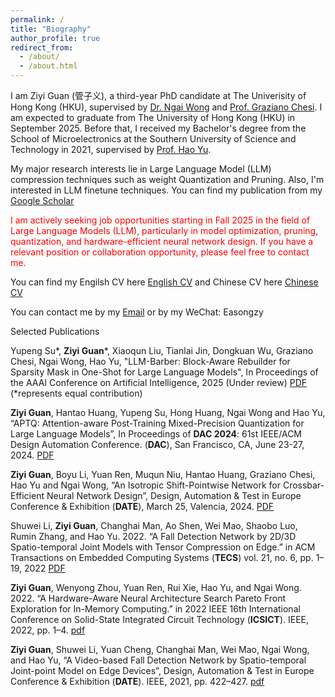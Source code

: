 ```yaml
---
permalink: /
title: "Biography"
author_profile: true
redirect_from: 
  - /about/
  - /about.html
---
```



I am Ziyi Guan (管子义), a third-year PhD candidate at The Univerisity of Hong Kong (HKU), supervised by [Dr. Ngai Wong](https://www.eee.hku.hk/~nwong/) and [Prof. Graziano Chesi](https://www.eee.hku.hk/people/chesi/). I am expected to graduate from The University of Hong Kong (HKU) in September 2025. Before that, I received my Bachelor's degree from the School of Microelectronics at the Southern University of Science and Technology in 2021, supervised by [Prof. Hao Yu](https://www.sustech.edu.cn/en/faculties/yuhao.html). 

My major research interests lie in Large Language Model (LLM) compression techniques such as weight Quantization and Pruning. Also, I'm interested in LLM finetune techniques. You can find my publication from my [Google Scholar](https://scholar.google.com/citations?user=TtFFJL8AAAAJ&hl=en)

<span style="color: red;">I am actively seeking job opportunities starting in Fall 2025 in the field of Large Language Models (LLM), particularly in model optimization, pruning, quantization, and hardware-efficient neural network design. If you have a relevant position or collaboration opportunity, please feel free to contact me.</span>


You can find my Engilsh CV here [English CV](../assets/Resume_of_Ziyi_Guan.pdf) and Chinese CV here [Chinese CV](../assets/管子义博士_大模型算法工程师_华为招聘.pdf)

You can contact me by my [Email](mailto:u3008363@connect.hku.hk) or by my WeChat: Easongzy

Selected Publications

Yupeng Su*, **Ziyi Guan***, Xiaoqun Liu, Tianlai Jin, Dongkuan Wu, Graziano Chesi, Ngai Wong, Hao Yu, "LLM-Barber: Block-Aware Rebuilder for Sparsity Mask in One-Shot for Large Language Models", In Proceedings of the AAAI Conference on Artificial Intelligence, 2025 (Under review) [PDF](https://www.arxiv.org/abs/2408.10631) (*represents equal contribution)

**Ziyi Guan**, Hantao Huang, Yupeng Su, Hong Huang, Ngai Wong and Hao Yu, “APTQ: Attention-aware Post-Training Mixed-Precision Quantization for Large Language Models”, In Proceedings of **DAC 2024**: 61st IEEE/ACM Design Automation Conference. (**DAC**), San Francisco, CA, June 23-27, 2024. [PDF](https://arxiv.org/abs/2402.14866)

**Ziyi Guan**, Boyu Li, Yuan Ren, Muqun Niu, Hantao Huang, Graziano Chesi, Hao Yu and Ngai Wong, “An Isotropic Shift-Pointwise Network for Crossbar-Efficient Neural Network Design”, Design, Automation & Test in Europe Conference & Exhibition (**DATE**), March 25, Valencia, 2024. [PDF](https://ieeexplore.ieee.org/abstract/document/10546743)

Shuwei Li, **Ziyi Guan**, Changhai Man, Ao Shen, Wei Mao, Shaobo Luo, Rumin Zhang, and Hao Yu. 2022. “A Fall Detection Network by 2D/3D Spatio-temporal Joint Models with Tensor Compression on Edge.” in ACM Transactions on Embedded Computing Systems (**TECS**) vol. 21, no. 6, pp. 1–19, 2022 [PDF](https://dl.acm.org/doi/10.1145/3531004)

**Ziyi Guan**, Wenyong Zhou, Yuan Ren, Rui Xie, Hao Yu, and Ngai Wong. 2022. “A Hardware-Aware Neural Architecture Search Pareto Front Exploration for In-Memory Computing.” in 2022 IEEE 16th International Conference on Solid-State Integrated Circuit Technology (**ICSICT**). IEEE, 2022, pp. 1–4. [pdf](https://ieeexplore.ieee.org/document/9963263/)

**Ziyi Guan**, Shuwei Li, Yuan Cheng, Changhai Man, Wei Mao, Ngai Wong, and Hao Yu, “A Video-based Fall Detection Network by Spatio-temporal Joint-point Model on Edge Devices”, Design, Automation & Test in Europe Conference & Exhibition (**DATE**). IEEE, 2021, pp. 422–427. [pdf](https://ieeexplore.ieee.org/document/9474206)
